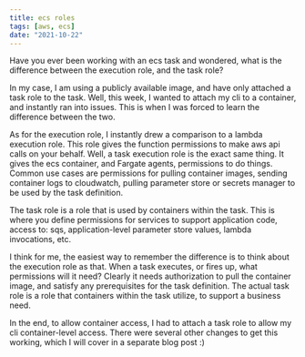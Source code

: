 ```yaml
---
title: ecs roles
tags: [aws, ecs]
date: "2021-10-22"
---
```


Have you ever been working with an ecs task and wondered, what is the difference between the execution role, and the task role?

In my case, I am using a publicly available image, and have only attached a task role to the task. Well, this week, I wanted to attach my cli to a container, and instantly ran into issues. This is when I was forced to learn the difference between the two.

As for the execution role, I instantly drew a comparison to a lambda execution role. This role gives the function permissions to make aws api calls on your behalf. Well, a task execution role is the exact same thing. It gives the ecs container, and Fargate agents, permissions to do things. Common use cases are permissions for pulling container images, sending container logs to cloudwatch, pulling parameter store or secrets manager to be used by the task definition.

The task role is a role that is used by containers within the task. This is where you define permissions for services to support application code, access to: sqs, application-level parameter store values, lambda invocations, etc.

I think for me, the easiest way to remember the difference is to think about the execution role as that. When a task executes, or fires up, what permissions will it need? Clearly it needs authorization to pull the container image, and satisfy any prerequisites for the task definition. The actual task role is a role that containers within the task utilize, to support a business need.

In the end, to allow container access, I had to attach a task role to allow my cli container-level access. There were several other changes to get this working, which I will cover in a separate blog post :)
